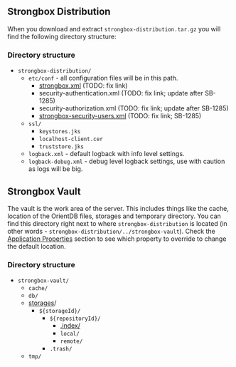 ## Strongbox Distribution

When you download and extract `strongbox-distribution.tar.gz` you will find the following directory structure:

### Directory structure

* `strongbox-distribution/`
    * `etc/conf` - all configuration files will be in this path. 
        * [strongbox.xml](https://github.com/strongbox/strongbox/wiki/The-strongbox.xml-File) (TODO: fix link)
        * security-authentication.xml (TODO: fix link; update after SB-1285)
        * security-authorization.xml (TODO: fix link; update after SB-1285)
        * [strongbox-security-users.xml](https://github.com/strongbox/strongbox/wiki/The-strongbox%E2%80%90security%E2%80%90users.xml-File) (TODO: fix link; SB-1285)
    * `ssl/`
        * `keystores.jks`
        * `localhost-client.cer`
        * `truststore.jks`
    * `logback.xml` - default logback with info level settings. 
    * `logback-debug.xml` - debug level logback settings, use with caution as logs will be big.

## Strongbox Vault

The vault is the work area of the server. This includes things like the cache, location of the OrientDB files, 
storages and temporary directory. You can find this directory right next to where `strongbox-distribution` is located 
(in other words - `strongbox-distribution/../strongbox-vault`). Check the [Application Properties](/user-guide/application-properties.md) 
section to see which property to override to change the default location.

### Directory structure

* `strongbox-vault/`
    * `cache/`
    * `db/`
    * [storages](/knowledge-base/storages/)/
        * `${storageId}/`
            * `${repositoryId}/`
                * [.index/](../developer-guide/maven-indexer.md#where-are-the-maven-indexes-located)
                * `local/`
                * `remote/`
            * `.trash/`
    * `tmp/`
